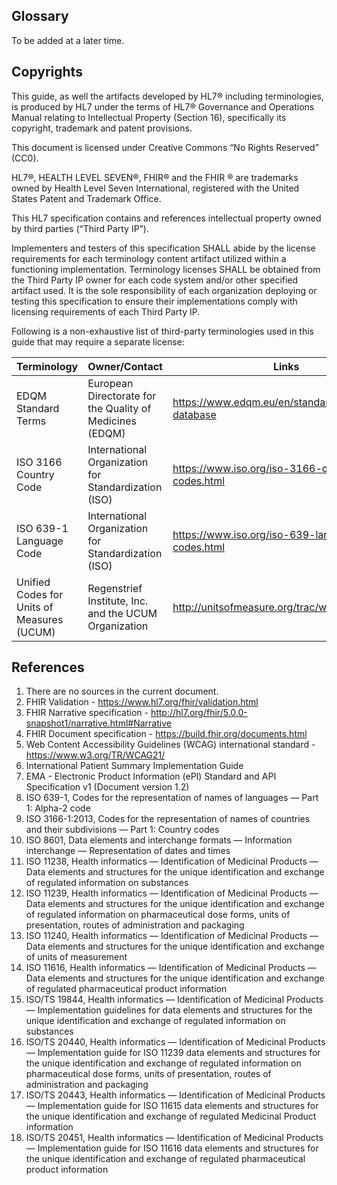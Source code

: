 ## Glossary 
To be added at a later time. 

## Copyrights 
This guide, as well the artifacts developed by HL7® including terminologies, is produced by HL7 under the terms of HL7® Governance and Operations Manual relating to Intellectual Property (Section 16), specifically its copyright, trademark and patent provisions. 

This document is licensed under Creative Commons “No Rights Reserved” (CC0). 

HL7®, HEALTH LEVEL SEVEN®, FHIR® and the FHIR ® are trademarks owned by Health Level Seven International, registered with the United States Patent and Trademark Office. 

This HL7 specification contains and references intellectual property owned by third parties (“Third Party IP”). 

Implementers and testers of this specification SHALL abide by the license requirements for each terminology content artifact utilized within a functioning implementation. Terminology licenses SHALL be obtained from the Third Party IP owner for each code system and/or other specified artifact used. It is the sole responsibility of each organization deploying or testing this specification to ensure their implementations comply with licensing requirements of each Third Party IP. 

Following is a non-exhaustive list of third-party terminologies used in this guide that may require a separate license: 


| Terminology | Owner/Contact | Links |
|--|--|--|
| EDQM Standard Terms | European Directorate for the Quality of Medicines (EDQM) | https://www.edqm.eu/en/standard-terms-database |
| ISO 3166 Country Code | International Organization for Standardization (ISO) | https://www.iso.org/iso-3166-country-codes.html |
| ISO 639-1 Language Code | International Organization for Standardization (ISO) | https://www.iso.org/iso-639-language-codes.html |
| Unified Codes for Units of Measures (UCUM) | Regenstrief Institute, Inc. and the UCUM Organization  | http://unitsofmeasure.org/trac/wiki/TermsOfUse |

## References 
1. There are no sources in the current document.
1. FHIR Validation - https://www.hl7.org/fhir/validation.html
1. FHIR Narrative specification - http://hl7.org/fhir/5.0.0-snapshot1/narrative.html#Narrative
1. FHIR Document specification - https://build.fhir.org/documents.html
1. Web Content Accessibility Guidelines (WCAG) international standard - https://www.w3.org/TR/WCAG21/
1. International Patient Summary Implementation Guide
1. EMA - Electronic Product Information (ePI) Standard and API Specification v1 (Document version 1.2)
1. ISO 639-1, Codes for the representation of names of languages — Part 1: Alpha-2 code
1. ISO 3166-1:2013, Codes for the representation of names of countries and their subdivisions — Part 1: Country codes
1. ISO 8601, Data elements and interchange formats — Information interchange — Representation of dates and times
1. ISO 11238, Health informatics — Identification of Medicinal Products — Data elements and structures for the unique identification and exchange of regulated information on substances
1. ISO 11239, Health informatics — Identification of Medicinal Products — Data elements and structures for the unique identification and exchange of regulated information on pharmaceutical dose forms, units of presentation, routes of administration and packaging
1. ISO 11240, Health informatics — Identification of Medicinal Products — Data elements and structures for the unique identification and exchange of units of measurement
1. ISO 11616, Health informatics — Identification of Medicinal Products — Data elements and structures for the unique identification and exchange of regulated pharmaceutical product information
1. ISO/TS 19844, Health informatics — Identification of Medicinal Products — Implementation guidelines for data elements and structures for the unique identification and exchange of regulated information on substances
1. ISO/TS 20440, Health informatics — Identification of Medicinal Products — Implementation guide for ISO 11239 data elements and structures for the unique identification and exchange of regulated information on pharmaceutical dose forms, units of presentation, routes of administration and packaging
1. ISO/TS 20443, Health informatics — Identification of Medicinal Products — Implementation guide for ISO 11615 data elements and structures for the unique identification and exchange of regulated Medicinal Product information
1. ISO/TS 20451, Health informatics — Identification of Medicinal Products — Implementation guide for ISO 11616 data elements and structures for the unique identification and exchange of regulated pharmaceutical product information
